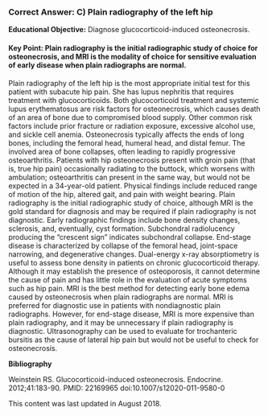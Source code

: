 
### Correct Answer: C) Plain radiography of the left hip 

**Educational Objective:** Diagnose glucocorticoid-induced osteonecrosis.

#### **Key Point:** Plain radiography is the initial radiographic study of choice for osteonecrosis, and MRI is the modality of choice for sensitive evaluation of early disease when plain radiographs are normal.

Plain radiography of the left hip is the most appropriate initial test for this patient with subacute hip pain. She has lupus nephritis that requires treatment with glucocorticoids. Both glucocorticoid treatment and systemic lupus erythematosus are risk factors for osteonecrosis, which causes death of an area of bone due to compromised blood supply. Other common risk factors include prior fracture or radiation exposure, excessive alcohol use, and sickle cell anemia. Osteonecrosis typically affects the ends of long bones, including the femoral head, humeral head, and distal femur. The involved area of bone collapses, often leading to rapidly progressive osteoarthritis. Patients with hip osteonecrosis present with groin pain (that is, true hip pain) occasionally radiating to the buttock, which worsens with ambulation; osteoarthritis can present in the same way, but would not be expected in a 34-year-old patient. Physical findings include reduced range of motion of the hip, altered gait, and pain with weight bearing. Plain radiography is the initial radiographic study of choice, although MRI is the gold standard for diagnosis and may be required if plain radiography is not diagnostic. Early radiographic findings include bone density changes, sclerosis, and, eventually, cyst formation. Subchondral radiolucency producing the “crescent sign” indicates subchondral collapse. End-stage disease is characterized by collapse of the femoral head, joint-space narrowing, and degenerative changes.
Dual-energy x-ray absorptiometry is useful to assess bone density in patients on chronic glucocorticoid therapy. Although it may establish the presence of osteoporosis, it cannot determine the cause of pain and has little role in the evaluation of acute symptoms such as hip pain.
MRI is the best method for detecting early bone edema caused by osteonecrosis when plain radiographs are normal. MRI is preferred for diagnostic use in patients with nondiagnostic plain radiographs. However, for end-stage disease, MRI is more expensive than plain radiography, and it may be unnecessary if plain radiography is diagnostic.
Ultrasonography can be used to evaluate for trochanteric bursitis as the cause of lateral hip pain but would not be useful to check for osteonecrosis.

**Bibliography**

Weinstein RS. Glucocorticoid-induced osteonecrosis. Endocrine. 2012;41:183-90. PMID: 22169965 doi:10.1007/s12020-011-9580-0

This content was last updated in August 2018.